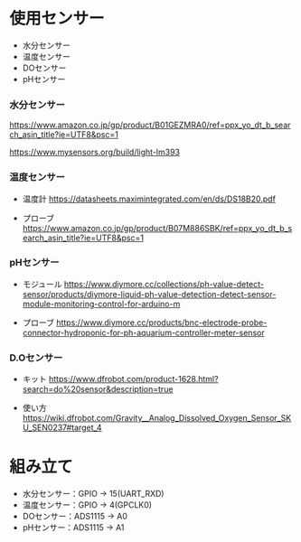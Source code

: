 # 使用センサー

- 水分センサー
- 温度センサー
- DOセンサー
- pHセンサー

### 水分センサー
https://www.amazon.co.jp/gp/product/B01GEZMRA0/ref=ppx_yo_dt_b_search_asin_title?ie=UTF8&psc=1

https://www.mysensors.org/build/light-lm393

### 温度センサー

- 温度計
https://datasheets.maximintegrated.com/en/ds/DS18B20.pdf

- プローブ
https://www.amazon.co.jp/gp/product/B07M886SBK/ref=ppx_yo_dt_b_search_asin_title?ie=UTF8&psc=1

### pHセンサー

- モジュール
https://www.diymore.cc/collections/ph-value-detect-sensor/products/diymore-liquid-ph-value-detection-detect-sensor-module-monitoring-control-for-arduino-m

- プローブ
https://www.diymore.cc/products/bnc-electrode-probe-connector-hydroponic-for-ph-aquarium-controller-meter-sensor

### D.Oセンサー

- キット
https://www.dfrobot.com/product-1628.html?search=do%20sensor&description=true

- 使い方
https://wiki.dfrobot.com/Gravity__Analog_Dissolved_Oxygen_Sensor_SKU_SEN0237#target_4



# 組み立て

- 水分センサー：GPIO -> 15(UART_RXD)
- 温度センサー：GPIO -> 4(GPCLK0)
- DOセンサー：ADS1115 -> A0
- pHセンサー：ADS1115 -> A1
